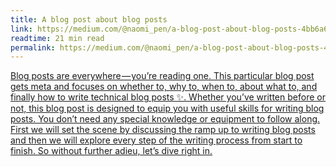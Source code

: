 ```yaml
---
title: A blog post about blog posts
link: https://medium.com/@naomi_pen/a-blog-post-about-blog-posts-4bb6a6ce0772
readtime: 21 min read
permalink: https://medium.com/@naomi_pen/a-blog-post-about-blog-posts-4bb6a6ce0772
---
```


[Blog posts are everywhere — you’re reading one. This particular blog post gets meta and focuses on whether to, why to, when to, about what to, and finally how to write technical blog posts ✨. Whether you’ve written before or not, this blog post is designed to equip you with useful skills for writing blog posts. You don’t need any special knowledge or equipment to follow along. First we will set the scene by discussing the ramp up to writing blog posts and then we will explore every step of the writing process from start to finish. So without further adieu, let’s dive right in.](https://medium.com/@naomi_pen/a-blog-post-about-blog-posts-4bb6a6ce0772)
